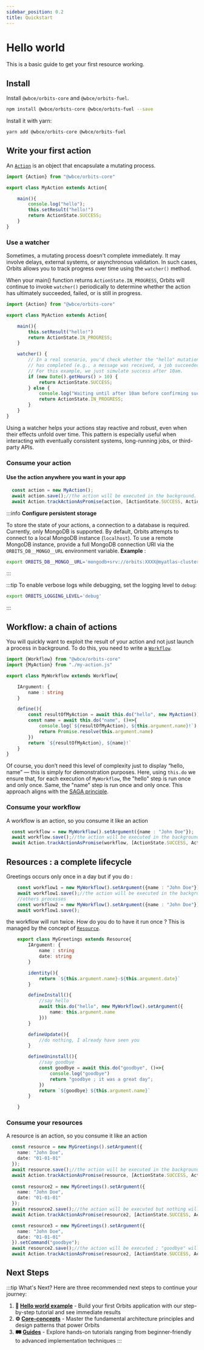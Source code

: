 ```yaml
---
sidebar_position: 0.2
title: Quickstart
---
```


# Hello world
This is a basic guide to get your first resource working.

## Install

Install `@wbce/orbits-core` and `@wbce/orbits-fuel`.
```bash
npm install @wbce/orbits-core @wbce/orbits-fuel --save
```

Install it with yarn:
```bash
yarn add @wbce/orbits-core @wbce/orbits-fuel
```

## Write your first action

An [`Action`](./core-concepts/action.md) is an object that encapsulate a mutating process.


```typescript title='src/orbits/my-action.ts'
import {Action} from "@wbce/orbits-core"

export class MyAction extends Action{

    main(){
        console.log("hello");
        this.setResult("hello!")
        return ActionState.SUCCESS;
    }
}
```

### Use a watcher

Sometimes, a mutating process doesn't complete immediately. It may involve delays, external systems, or asynchronous validation. In such cases, Orbits allows you to track progress over time using the `watcher()` method.

When your main() function returns `ActionState.IN_PROGRESS`, Orbits will continue to invoke `watcher()` periodically to determine whether the action has ultimately succeeded, failed, or is still in progress.


```typescript title='src/orbits/my-action.ts'
import {Action} from "@wbce/orbits-core"

export class MyAction extends Action{

    main(){
        this.setResult("hello!")
        return ActionState.IN_PROGRESS;
    }

    watcher() {
        // In a real scenario, you'd check whether the "hello" mutation
        // has completed (e.g., a message was received, a job succeeded, etc.)
        // For this example, we just simulate success after 10am.
        if (new Date().getHours() > 10) {
            return ActionState.SUCCESS;
        } else {
            console.log("Waiting until after 10am before confirming success...");
            return ActionState.IN_PROGRESS;
        }
    }
}
```

Using a watcher helps your actions stay reactive and robust, even when their effects unfold over time. This pattern is especially useful when interacting with eventually consistent systems, long-running jobs, or third-party APIs.

### Consume your action

#### Use the action anywhere you want in your app

```typescript title='src/anywhere-in-your-app.ts'
  const action = new MyAction();
  await action.save();//the action will be executed in the background.
  await Action.trackActionAsPromise(action, [ActionState.SUCCESS, ActionState.ERROR]);//this line is optional.
```


:::info
**Configure persistent storage**

To store the state of your actions, a connection to a database is required.
Currently, only MongoDB is supported.
By default, Orbits attempts to connect to a local MongoDB instance (`localhost`).
To use a remote MongoDB instance, provide a full MongoDB connection URI via the `ORBITS_DB__MONGO__URL` environment variable.
**Example** : 
```bash
export ORBITS_DB__MONGO__URL='mongodb+srv://orbits:XXXX@myatlas-cluster.mongodb.net/orbits-test?retryWrites=true&w=majority'
```
:::

:::tip
To enable verbose logs while debugging, set the logging level to `debug`:
```bash
export ORBITS_LOGGING_LEVEL='debug'
```
:::

## Workflow: a chain of actions

You will quickly want to exploit the result of your action and not just launch a process in background.
To do this, you need to write a [`Workflow`](./core-concepts/workflow.md).

```typescript title='src/orbits/my-workflow.ts'
import {Workflow} from "@wbce/orbits-core"
import {MyAction} from "./my-action.js"

export class MyWorkflow extends Workflow{

    IArgument: {
        name : string
    }

    define(){
        const resultOfMyAction = await this.do("hello", new MyAction());
        const name = await this.do("name", ()=>{
            console.log(`${resultOfMyAction}, ${this.argument.name}!`)
            return Promise.resolve(this.argument.name)
        })
        return `${resultOfMyAction}, ${name}!`
    }
}
```

Of course, you don’t need this level of complexity just to display “hello, name” — this is simply for demonstration purposes.
Here, using `this.do` we ensure that, for each execution of `MyWorkflow`, the "hello" step is run once and only once. Same, the "name" step is run once and only once.
This approach aligns with the [SAGA principle](https://microservices.io/patterns/data/saga.html).

### Consume your workflow

A workflow is an action, so you consume it like an action
```typescript title='src/anywhere-in-your-app.ts'
  const workflow = new MyWorkflow().setArgument({name : "John Doe"});
  await workflow.save();//the action will be executed in the background.
  await Action.trackActionAsPromise(workflow, [ActionState.SUCCESS, ActionState.ERROR]);//this line is optional.
```

## Resources : a complete lifecycle

Greetings occurs only once in a day but if you do : 

```typescript title='src/consume-workflow.ts'
    const workflow1 = new MyWorkflow().setArgument({name : "John Doe"});
    await workflow1.save();//the action will be executed in the background.
    //others processes
    const workflow2 = new MyWorkflow().setArgument({name : "John Doe"});
    await workflow1.save();
```

the workflow will run twice. How do you do to have it run once ?
This is managed by the concept of [`Resource`](./core-concepts/resource.md).

```typescript title='src/orbits/my-resource.ts'
    export class MyGreetings extends Resource{
        IArgument: {
            name : string
            date: string
        }

        identity(){
            return `${this.argument.name}-${this.argument.date}`
        }

        defineInstall(){
            //say hello
            await this.do("hello", new MyWorkflow().setArgument({
                name: this.argument.name
            }))
        }

        defineUpdate(){
            //do nothing, I already have seen you
        }

        defineUninstall(){
            //say goodbye
            const goodbye = await this.do("goodbye", ()=>{
                console.log("goodbye")
                return "goodbye ; it was a great day";
            })
            return `${goodbye} ${this.argument.name}`
        }

    }
```

### Consume your resources

A resource is an action, so you consume it like an action
```typescript title='src/anywhere-in-your-app.ts'
  const resource = new MyGreetings().setArgument({
    name: "John Doe",
    date: "01-01-01"
  });
  await resource.save();//the action will be executed in the background. the greetings will appear in the console
  await Action.trackActionAsPromise(resource, [ActionState.SUCCESS, ActionState.ERROR]); 
  
  const resource2 = new MyGreetings().setArgument({
    name: "John Doe",
    date: "01-01-01"
  });
  await resource2.save();//the action will be executed but nothing will appear in the console.log, as we already installed the resource
  await Action.trackActionAsPromise(resource2, [ActionState.SUCCESS, ActionState.ERROR]); 

  const resource3 = new MyGreetings().setArgument({
    name: "John Doe",
    date: "01-01-01"
  }).setCommand("goodbye");
  await resource2.save();//the action will be executed ; "goodbye" will appear in the console
  await Action.trackActionAsPromise(resource2, [ActionState.SUCCESS, ActionState.ERROR]);
```

## Next Steps

:::tip What's Next?
Here are three recommended next steps to continue your journey:

1. **👋 [Hello world example](./guides/hello-world.md)** - Build your first Orbits application with our step-by-step tutorial and see immediate results
2. **⚙️ [Core-concepts](/docs/category/core-concepts)** - Master the fundamental architecture principles and design patterns that power Orbits  
3. **🛤️ [Guides](/docs/category/guides)** - Explore hands-on tutorials ranging from beginner-friendly to advanced implementation techniques
:::